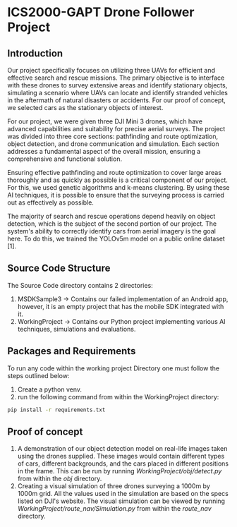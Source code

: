 # ICS2000-GAPT Drone Follower Project

## Introduction

Our project specifically focuses on utilizing three UAVs for efficient and effective search and rescue missions. The primary objective is to interface with these drones to survey extensive areas and identify stationary objects, simulating a scenario where UAVs can locate and identify stranded vehicles in the aftermath of natural disasters or accidents. For our proof of concept, we selected cars as the stationary objects of interest.

For our project, we were given three DJI Mini 3 drones, which have advanced capabilities and suitability for precise aerial surveys. The project was divided into three core sections: pathfinding and route optimization, object detection, and drone communication and simulation. Each section addresses a fundamental aspect of the overall mission, ensuring a comprehensive and functional solution.

Ensuring effective pathfinding and route optimization to cover large areas thoroughly and as quickly as possible is a critical component of our project. For this, we used genetic algorithms and k-means clustering. By using these AI techniques, it is possible to ensure that the surveying process is carried out as effectively as possible.

The majority of search and rescue operations depend heavily on object detection, which is the subject of the second portion of our project. The system's ability to correctly identify cars from aerial imagery is the goal here. To do this, we trained the YOLOv5m model on a public online dataset [1].

## Source Code Structure

The Source Code directory contains 2 directories:

1. MSDKSample3 -> Contains our failed implementation of an Android app, however, it is an empty project that has the mobile SDK integrated with it.
2. WorkingProject -> Contains our Python project implementing various AI techniques, simulations and evaluations.

## Packages and Requirements

To run any code within the working project Directory one must follow the steps outlined below:
1. Create a python venv.
2. run the following command from within the WorkingProject directory:
```bash
pip install -r requirements.txt
```

## Proof of concept

1. A demonstration of our object detection model on real-life images taken using the drones supplied. These images would contain different types of cars, different backgrounds, and the cars placed in different positions in the frame. This can be run by running *WorkingProject/obj/detect.py* from within the *obj* directory.
2. Creating a visual simulation of three drones surveying a 1000m by 1000m grid. All the values used in the simulation are based on the specs listed on DJI's website. The visual simulation can be viewed by running *WorkingProject/route_nav/Simulation.py* from within the *route_nav* directory.
